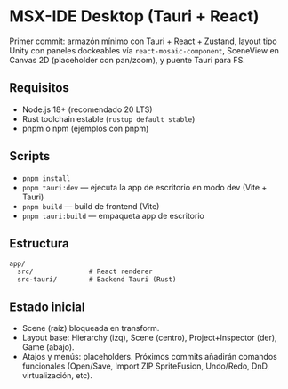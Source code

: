 # MSX-IDE Desktop (Tauri + React)

Primer commit: armazón mínimo con Tauri + React + Zustand, layout tipo Unity con paneles dockeables vía `react-mosaic-component`, SceneView en Canvas 2D (placeholder con pan/zoom), y puente Tauri para FS.

## Requisitos
- Node.js 18+ (recomendado 20 LTS)
- Rust toolchain estable (`rustup default stable`)
- pnpm o npm (ejemplos con pnpm)

## Scripts
- `pnpm install`
- `pnpm tauri:dev` — ejecuta la app de escritorio en modo dev (Vite + Tauri)
- `pnpm build` — build de frontend (Vite)
- `pnpm tauri:build` — empaqueta app de escritorio

## Estructura
```
app/
  src/              # React renderer
  src-tauri/        # Backend Tauri (Rust)
```

## Estado inicial
- Scene (raíz) bloqueada en transform.
- Layout base: Hierarchy (izq), Scene (centro), Project+Inspector (der), Game (abajo).
- Atajos y menús: placeholders. Próximos commits añadirán comandos funcionales (Open/Save, Import ZIP SpriteFusion, Undo/Redo, DnD, virtualización, etc).